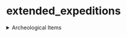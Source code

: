 # extended_expeditions

<details>
  <summary>Archeological Items</summary>

    <details>
      <summary>Old World Items</summary>

- Test1

    </details>

</details>
